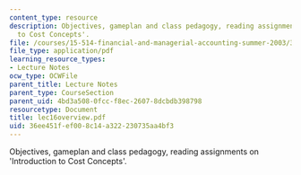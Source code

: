 ```yaml
---
content_type: resource
description: Objectives, gameplan and class pedagogy, reading assignments on 'Introduction
  to Cost Concepts'.
file: /courses/15-514-financial-and-managerial-accounting-summer-2003/36ee451fef008c14a322230735aa4bf3_lec16overview.pdf
file_type: application/pdf
learning_resource_types:
- Lecture Notes
ocw_type: OCWFile
parent_title: Lecture Notes
parent_type: CourseSection
parent_uid: 4bd3a508-0fcc-f8ec-2607-8dcbdb398798
resourcetype: Document
title: lec16overview.pdf
uid: 36ee451f-ef00-8c14-a322-230735aa4bf3
---
```

Objectives, gameplan and class pedagogy, reading assignments on 'Introduction to Cost Concepts'.

